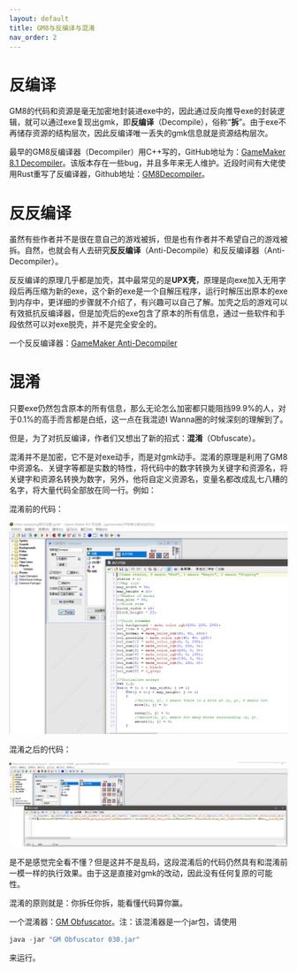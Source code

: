```yaml
---
layout: default
title: GM8与反编译与混淆
nav_order: 2
---
```


# 反编译

GM8的代码和资源是毫无加密地封装进exe中的，因此通过反向推导exe的封装逻辑，就可以通过exe复现出gmk，即**反编译**（Decompile），俗称“**拆**”。由于exe不再储存资源的结构层次，因此反编译唯一丢失的gmk信息就是资源结构层次。

最早的GM8反编译器（Decompiler）用C++写的，GitHub地址为：[GameMaker 8.1 Decompiler](https://github.com/WastedMeerkat/gm81decompiler)。该版本存在一些bug，并且多年来无人维护。近段时间有大佬使用Rust重写了反编译器，Github地址：[GM8Decompiler](https://github.com/OpenGM8/GM8Decompiler)。

# 反反编译

虽然有些作者并不是很在意自己的游戏被拆，但是也有作者并不希望自己的游戏被拆。自然，也就会有人去研究**反反编译**（Anti-Decompile）和反反编译器（Anti-Decompiler）。

反反编译的原理几乎都是加壳，其中最常见的是**UPX壳**，原理是向exe加入无用字段后再压缩为新的exe，这个新的exe是一个自解压程序，运行时解压出原本的exe到内存中，更详细的步骤就不介绍了，有兴趣可以自己了解。加壳之后的游戏可以有效抵抗反编译器，但是加壳后的exe包含了原本的所有信息，通过一些软件和手段依然可以对exe脱壳，并不是完全安全的。

一个反反编译器：[GameMaker Anti-Decompiler](https://iwbte-nikaple-edition-1255674901.cos.ap-guangzhou.myqcloud.com/engine/anti-decompiler.zip)

# 混淆

只要exe仍然包含原本的所有信息，那么无论怎么加密都只能阻挡99.9%的人，对于0.1%的高手而言都是白纸，这一点在我混迹I Wanna圈的时候深刻的理解到了。

但是，为了对抗反编译，作者们又想出了新的招式：**混淆**（Obfuscate）。

混淆并不是加密，它不是对exe动手，而是对gmk动手。混淆的原理是利用了GM8中资源名、关键字等都是实数的特性，将代码中的数字转换为关键字和资源名，将关键字和资源名转换为数字，另外，他将自定义资源名，变量名都改成乱七八糟的名字，将大量代码全部放在同一行。例如：

混淆前的代码：

![Obfuscate](/assets/images/decompile/obfuscate.png)

混淆之后的代码：

![Obfuscate Result](/assets/images/decompile/obfuscate_result.png)

是不是感觉完全看不懂？但是这并不是乱码，这段混淆后的代码仍然具有和混淆前一模一样的执行效果。由于这是直接对gmk的改动，因此没有任何复原的可能性。

混淆的原则就是：你拆任你拆，能看懂代码算你赢。

一个混淆器：[GM Obfuscator](https://iwbte-nikaple-edition-1255674901.cos.ap-guangzhou.myqcloud.com/engine/GM%20Obfuscator%20030.jar)。注：该混淆器是一个jar包，请使用

```c
java -jar "GM Obfuscator 030.jar"
```

来运行。

